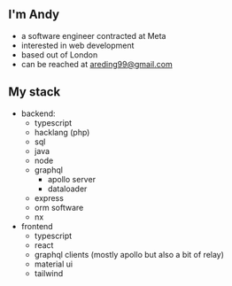 ## I'm Andy
- a software engineer contracted at Meta
- interested in web development
- based out of London
- can be reached at areding99@gmail.com

## My stack
- backend:
    - typescript
    - hacklang (php)
    - sql
    - java
    - node
    - graphql
        - apollo server
        - dataloader
    - express
    - orm software
    - nx
- frontend
    - typescript
    - react
    - graphql clients (mostly apollo but also a bit of relay)
    - material ui
    - tailwind


<!---
areding99/areding99 is a ✨ special ✨ repository because its `README.md` (this file) appears on your GitHub profile.
You can click the Preview link to take a look at your changes.
--->
